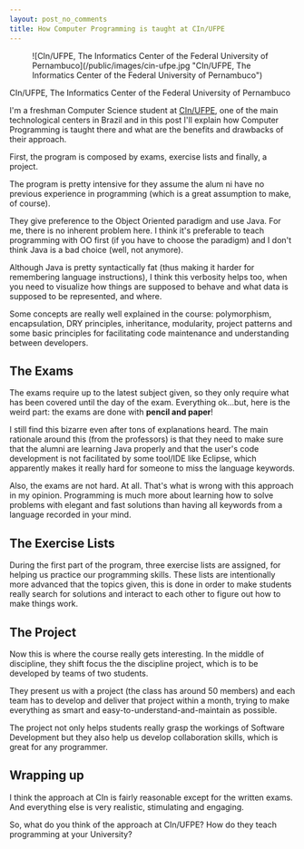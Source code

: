 ```yaml
---
layout: post_no_comments
title: How Computer Programming is taught at CIn/UFPE
---
```


<figure>
  ![CIn/UFPE, The Informatics Center of the Federal University of Pernambuco](/public/images/cin-ufpe.jpg "CIn/UFPE, The Informatics Center of the Federal University of Pernambuco")
</figure>

<span class="image_caption">CIn/UFPE, The Informatics Center of the Federal University of Pernambuco</span>

<span class="drops">I</span>'m a freshman Computer Science student at [CIn/UFPE], one of the main technological centers in Brazil and in this post I'll explain how Computer Programming is taught there and what are the benefits and drawbacks of their approach.

First, the program is composed by exams, exercise lists and finally, a project.

The program is pretty intensive for they assume the alum  ni have no previous experience in programming (which is a great assumption to make, of course).

They give preference to the Object Oriented paradigm and use Java. For me, there is no inherent problem here. I think it's preferable to teach programming with OO first (if you have to choose the paradigm) and I don't think Java is a bad choice (well, not anymore).

 Although Java is pretty syntactically fat (thus making it harder for remembering language instructions), I think this verbosity helps too, when you need to visualize how things are supposed to behave and what data is supposed to be represented, and where.

Some concepts are really well explained in the course: polymorphism, encapsulation, DRY principles, inheritance, modularity, project patterns and some basic principles for facilitating code maintenance and understanding between developers.

## The Exams

The exams require up to the latest subject given, so they only require what has been covered until the day of the exam. Everything ok…but, here is the weird part: the exams are done with **pencil and paper**!

I still find this bizarre even after tons of explanations heard. The main rationale around this (from the professors) is that they need to make sure that the alumni are learning Java properly and that the user's code development is not facilitated by some tool/IDE like Eclipse, which apparently makes it really hard for someone to miss the language keywords.

Also, the exams are not hard. At all. That's what is wrong with this approach in my opinion. Programming is much more about learning how to solve problems with elegant and fast solutions than having all keywords from a language recorded in your mind.

## The Exercise Lists

During the first part of the program, three exercise lists are assigned, for helping us practice our programming skills. These lists are intentionally more advanced that the topics given, this is done in order to make students really search for solutions and interact to each other to figure out how to make things work.

## The Project

Now this is where the course really gets interesting. In the middle of discipline, they shift focus the the discipline project, which is to be developed by teams of two students.

They present us with a project (the class has around 50 members) and each team has to develop and deliver that project within a month, trying to make everything as smart and easy-to-understand-and-maintain as possible.

The project not only helps students really grasp the workings of Software Development but they also help us develop collaboration skills, which is great for any programmer.

## Wrapping up

I think the approach at CIn is fairly reasonable except for the written exams. And everything else is very realistic, stimulating and engaging.

So, what do you think of the approach at CIn/UFPE? How do they teach programming at your University?

[CIn/UFPE]: http://www2.cin.ufpe.br/site/index.php